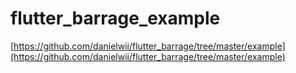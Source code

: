 # flutter_barrage_example

[https://github.com/danielwii/flutter_barrage/tree/master/example](https://github.com/danielwii/flutter_barrage/tree/master/example)
